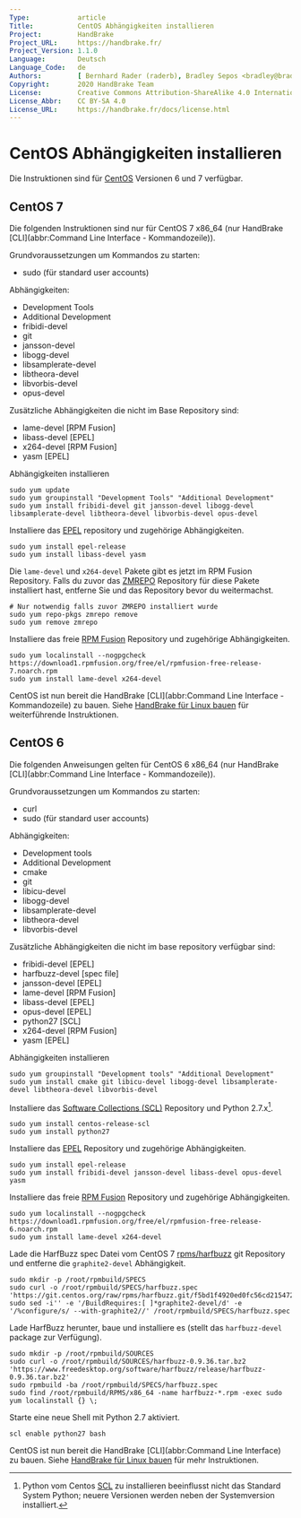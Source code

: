 ```yaml
---
Type:            article
Title:           CentOS Abhängigkeiten installieren
Project:         HandBrake
Project_URL:     https://handbrake.fr/
Project_Version: 1.1.0
Language:        Deutsch
Language_Code:   de
Authors:         [ Bernhard Rader (raderb), Bradley Sepos <bradley@bradleysepos.com> (BradleyS) ]
Copyright:       2020 HandBrake Team
License:         Creative Commons Attribution-ShareAlike 4.0 International
License_Abbr:    CC BY-SA 4.0
License_URL:     https://handbrake.fr/docs/license.html
---
```


CentOS Abhängigkeiten installieren
=================================

Die Instruktionen sind für [CentOS](https://centos.org) Versionen 6 und 7 verfügbar.

## CentOS 7

Die folgenden Instruktionen sind nur für CentOS 7 x86_64 (nur HandBrake [CLI](abbr:Command Line Interface - Kommandozeile)).

Grundvoraussetzungen um Kommandos zu starten:

- sudo (für standard user accounts)

Abhängigkeiten:

- Development Tools
- Additional Development
- fribidi-devel
- git
- jansson-devel
- libogg-devel
- libsamplerate-devel
- libtheora-devel
- libvorbis-devel
- opus-devel

Zusätzliche Abhängigkeiten die nicht im Base Repository sind:

- lame-devel [RPM Fusion]
- libass-devel [EPEL]
- x264-devel [RPM Fusion]
- yasm [EPEL]

Abhängigkeiten installieren

    sudo yum update
    sudo yum groupinstall "Development Tools" "Additional Development"
    sudo yum install fribidi-devel git jansson-devel libogg-devel libsamplerate-devel libtheora-devel libvorbis-devel opus-devel

Installiere das [EPEL](https://fedoraproject.org/wiki/EPEL) repository und zugehörige Abhängigkeiten.

    sudo yum install epel-release
    sudo yum install libass-devel yasm

Die `lame-devel` und `x264-devel` Pakete gibt es jetzt im RPM Fusion Repository. Falls du zuvor das [ZMREPO](https://zmrepo.zoneminder.com) Repository für diese Pakete installiert hast, entferne Sie und das Repository bevor du weitermachst.

    # Nur notwendig falls zuvor ZMREPO installiert wurde
    sudo yum repo-pkgs zmrepo remove
    sudo yum remove zmrepo

Installiere das freie [RPM Fusion](http://rpmfusion.org) Repository und zugehörige Abhängigkeiten.

    sudo yum localinstall --nogpgcheck https://download1.rpmfusion.org/free/el/rpmfusion-free-release-7.noarch.rpm
    sudo yum install lame-devel x264-devel

CentOS ist nun bereit die HandBrake [CLI](abbr:Command Line Interface - Kommandozeile) zu bauen. Siehe [HandBrake für Linux bauen](build-linux.html) für weiterführende Instruktionen.

## CentOS 6

Die folgenden Anweisungen gelten für CentOS 6 x86_64 (nur HandBrake [CLI](abbr:Command Line Interface - Kommandozeile)).

Grundvoraussetzungen um Kommandos zu starten:

- curl
- sudo (für standard user accounts)

Abhängigkeiten:

- Development tools
- Additional Development
- cmake
- git
- libicu-devel
- libogg-devel
- libsamplerate-devel
- libtheora-devel
- libvorbis-devel

Zusätzliche Abhängigkeiten die nicht im base repository verfügbar sind:

- fribidi-devel [EPEL]
- harfbuzz-devel [spec file]
- jansson-devel [EPEL]
- lame-devel [RPM Fusion]
- libass-devel [EPEL]
- opus-devel [EPEL]
- python27 [SCL]
- x264-devel [RPM Fusion]
- yasm [EPEL]

Abhängigkeiten installieren

    sudo yum groupinstall "Development tools" "Additional Development"
    sudo yum install cmake git libicu-devel libogg-devel libsamplerate-devel libtheora-devel libvorbis-devel

Installiere das [Software Collections (SCL)](https://wiki.centos.org/AdditionalResources/Repositories/SCL) Repository und Python 2.7.x[^python-centos-6].

    sudo yum install centos-release-scl
    sudo yum install python27

Installiere das [EPEL](https://fedoraproject.org/wiki/EPEL) Repository und zugehörige Abhängigkeiten.

    sudo yum install epel-release
    sudo yum install fribidi-devel jansson-devel libass-devel opus-devel yasm

Installiere das freie [RPM Fusion](http://rpmfusion.org) Repository und zugehörige Abhängigkeiten.

    sudo yum localinstall --nogpgcheck https://download1.rpmfusion.org/free/el/rpmfusion-free-release-6.noarch.rpm
    sudo yum install lame-devel x264-devel

Lade die HarfBuzz spec Datei vom CentOS 7 [rpms/harfbuzz](https://git.centos.org/summary/rpms!harfbuzz.git) git Repository und entferne die `graphite2-devel` Abhängigkeit.

    sudo mkdir -p /root/rpmbuild/SPECS
    sudo curl -o /root/rpmbuild/SPECS/harfbuzz.spec 'https://git.centos.org/raw/rpms/harfbuzz.git/f5bd1f4920ed0fc56cd21547294f7c34deeb4e4f/SPECS!harfbuzz.spec'
    sudo sed -i'' -e '/BuildRequires:[ ]*graphite2-devel/d' -e '/%configure/s/ --with-graphite2//' /root/rpmbuild/SPECS/harfbuzz.spec

Lade HarfBuzz herunter, baue und installiere es (stellt das `harfbuzz-devel` package zur Verfügung).

    sudo mkdir -p /root/rpmbuild/SOURCES
    sudo curl -o /root/rpmbuild/SOURCES/harfbuzz-0.9.36.tar.bz2 'https://www.freedesktop.org/software/harfbuzz/release/harfbuzz-0.9.36.tar.bz2'
    sudo rpmbuild -ba /root/rpmbuild/SPECS/harfbuzz.spec
    sudo find /root/rpmbuild/RPMS/x86_64 -name harfbuzz-*.rpm -exec sudo yum localinstall {} \;

Starte eine neue Shell mit Python 2.7 aktiviert.

    scl enable python27 bash

CentOS ist nun bereit die HandBrake [CLI](abbr:Command Line Interface) zu bauen. Siehe [HandBrake für Linux bauen](build-linux.html) für mehr Instruktionen.

[^python-centos-6]: Python vom Centos [SCL](https://wiki.centos.org/AdditionalResources/Repositories/SCL) zu installieren beeinflusst nicht das Standard System Python; neuere Versionen werden neben der Systemversion installiert.
